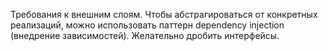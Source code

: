 Требования к внешним слоям. Чтобы абстрагироваться от конкретных реализаций, можно использовать паттерн dependency injection (внедрение зависимостей). Желательно дробить интерфейсы.
